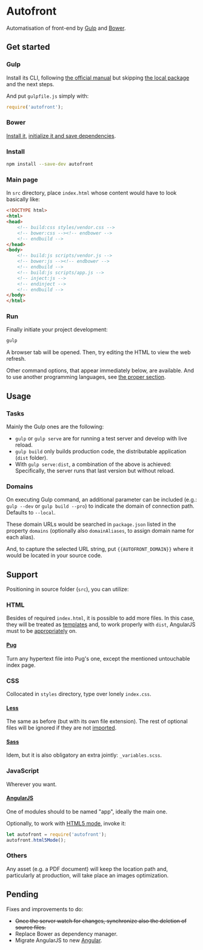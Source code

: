 # Autofront

Automatisation of front-end by [Gulp](https://gulpjs.com) and [Bower](https://bower.io).

## Get started

### Gulp

Install its CLI, following [the official manual](https://gulpjs.com/docs/en/getting-started/quick-start/) but skipping [the local package](https://gulpjs.com/docs/en/getting-started/quick-start/#install-the-gulp-package-in-your-devdependencies) and the next steps.

And put `gulpfile.js` simply with:

```js
require('autofront');
```

### Bower

[Install it](https://bower.io/#install-bower), [initialize it and save dependencies](https://bower.io/#save-packages).

### Install

```sh
npm install --save-dev autofront
```

### Main page

In `src` directory, place `index.html` whose content would have to look basically like:

```html
<!DOCTYPE html>
<html>
<head>
	<!-- build:css styles/vendor.css -->
	<!-- bower:css --><!-- endbower -->
	<!-- endbuild -->
</head>
<body>
	<!-- build:js scripts/vendor.js -->
	<!-- bower:js --><!-- endbower -->
	<!-- endbuild -->
	<!-- build:js scripts/app.js -->
	<!-- inject:js -->
	<!-- endinject -->
	<!-- endbuild -->
</body>
</html>
```

### Run

Finally initiate your project development:

```sh
gulp
```

A browser tab will be opened. Then, try editing the HTML to view the web refresh.

Other command options, that appear immediately below, are available. And to use another programming languages, see [the proper section](#support).

## Usage

### Tasks

Mainly the Gulp ones are the following:

- `gulp` or `gulp serve` are for running a test server and develop with live reload.
- `gulp build` only builds production code, the distributable application (`dist` folder).
- With `gulp serve:dist`, a combination of the above is achieved: Specifically, the server runs that last version but without reload.

### Domains

On executing Gulp command, an additional parameter can be included (e.g.: `gulp --dev` or `gulp build --pro`) to indicate the domain of connection path. Defaults to `--local`.

These domain URLs would be searched in `package.json` listed in the property `domains` (optionally also `domainAliases`, to assign domain name for each alias).

And, to capture the selected URL string, put `{{AUTOFRONT_DOMAIN}}` where it would be located in your source code.

## Support

Positioning in source folder (`src`), you can utilize:

### HTML

Besides of required `index.html`, it is possible to add more files. In this case, they will be treated as [templates](https://docs.angularjs.org/api/ng/directive/ngInclude) and, to work properly with `dist`, AngularJS must to be [appropriately](#angularjs) on.

#### [Pug](https://pugjs.org)

Turn any hypertext file into Pug's one, except the mentioned untouchable index page.

### CSS

Collocated in `styles` directory, type over lonely `index.css`.

#### [Less](https://lesscss.org)

The same as before (but with its own file extension). The rest of optional files will be ignored if they are not [imported](https://lesscss.org/features/#import-atrules-feature).

#### [Sass](https://sass-lang.com)

Idem, but it is also obligatory an extra jointly: `_variables.scss`.

### JavaScript

Wherever you want.

#### [AngularJS](https://angularjs.org)

One of modules should to be named "app", ideally the main one.

Optionally, to work with [HTML5 mode](https://docs.angularjs.org/api/ng/provider/$locationProvider#html5Mode), invoke it:

```js
let autofront = require('autofront');
autofront.html5Mode();
```

### Others

Any asset (e.g. a PDF document) will keep the location path and, particularly at production, will take place an images optimization.

## Pending

Fixes and improvements to do:

- ~~Once the server watch for changes, synchronize also the deletion of source files.~~
- Replace Bower as dependency manager.
- Migrate AngularJS to new [Angular](https://angular.io).